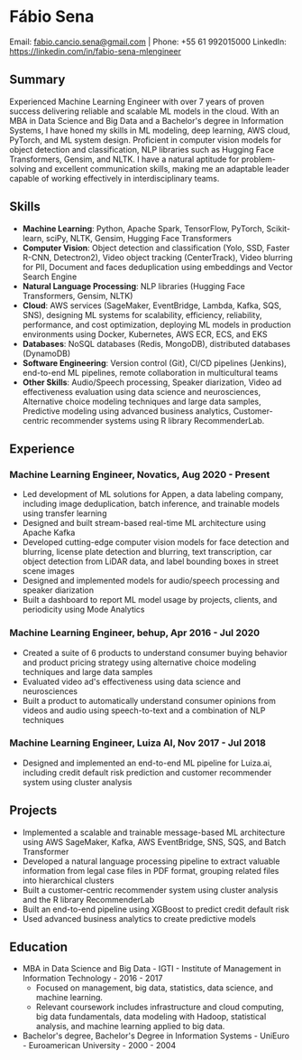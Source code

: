 # Fábio Sena
Email: fabio.cancio.sena@gmail.com | Phone: +55 61 992015000
LinkedIn: https://linkedin.com/in/fabio-sena-mlengineer

## Summary
Experienced Machine Learning Engineer with over 7 years of proven success delivering reliable and scalable ML models in the cloud. With an MBA in Data Science and Big Data and a Bachelor's degree in Information Systems, I have honed my skills in ML modeling, deep learning, AWS cloud, PyTorch, and ML system design. Proficient in computer vision models for object detection and classification, NLP libraries such as Hugging Face Transformers, Gensim, and NLTK. I have a natural aptitude for problem-solving and excellent communication skills, making me an adaptable leader capable of working effectively in interdisciplinary teams.

## Skills
- **Machine Learning**: Python, Apache Spark, TensorFlow, PyTorch, Scikit-learn, sciPy, NLTK, Gensim, Hugging Face Transformers
- **Computer Vision**: Object detection and classification (Yolo, SSD, Faster R-CNN, Detectron2), Video object tracking (CenterTrack), Video blurring for PII, Document and faces deduplication using embeddings and Vector Search Engine
- **Natural Language Processing**: NLP libraries (Hugging Face Transformers, Gensim, NLTK)
- **Cloud**: AWS services (SageMaker, EventBridge, Lambda, Kafka, SQS, SNS), designing ML systems for scalability, efficiency, reliability, performance, and cost optimization, deploying ML models in production environments using Docker, Kubernetes, AWS ECR, ECS, and EKS
- **Databases**: NoSQL databases (Redis, MongoDB), distributed databases (DynamoDB)
- **Software Engineering**: Version control (Git), CI/CD pipelines (Jenkins), end-to-end ML pipelines, remote collaboration in multicultural teams
- **Other Skills**: Audio/Speech processing, Speaker diarization, Video ad effectiveness evaluation using data science and neurosciences, Alternative choice modeling techniques and large data samples, Predictive modeling using advanced business analytics, Customer-centric recommender systems using R library RecommenderLab.

## Experience
### Machine Learning Engineer, Novatics, Aug 2020 - Present
- Led development of ML solutions for Appen, a data labeling company, including image deduplication, batch inference, and trainable models using transfer learning
- Designed and built stream-based real-time ML architecture using Apache Kafka
- Developed cutting-edge computer vision models for face detection and blurring, license plate detection and blurring, text transcription, car object detection from LiDAR data, and label bounding boxes in street scene images
- Designed and implemented models for audio/speech processing and speaker diarization
- Built a dashboard to report ML model usage by projects, clients, and periodicity using Mode Analytics

### Machine Learning Engineer, behup, Apr 2016 - Jul 2020
- Created a suite of 6 products to understand consumer buying behavior and product pricing strategy using alternative choice modeling techniques and large data samples
- Evaluated video ad's effectiveness using data science and neurosciences
- Built a product to automatically understand consumer opinions from videos and audio using speech-to-text and a combination of NLP techniques

### Machine Learning Engineer, Luiza AI, Nov 2017 - Jul 2018
- Designed and implemented an end-to-end ML pipeline for Luiza.ai, including credit default risk prediction and customer recommender system using cluster analysis

## Projects
- Implemented a scalable and trainable message-based ML architecture using AWS SageMaker, Kafka, AWS EventBridge, SNS, SQS, and Batch Transformer
- Developed a natural language processing pipeline to extract valuable information from legal case files in PDF format, grouping related files into hierarchical clusters
- Built a customer-centric recommender system using cluster analysis and the R library RecommenderLab
- Built an end-to-end pipeline using XGBoost to predict credit default risk
- Used advanced business analytics to create predictive models

## Education
- MBA in Data Science and Big Data - IGTI - Institute of Management in Information Technology - 2016 - 2017
  - Focused on management, big data, statistics, data science, and machine learning. 
  - Relevant coursework includes infrastructure and cloud computing, big data fundamentals, data modeling with Hadoop, statistical analysis, and machine learning applied to big data.
- Bachelor's degree, Bachelor's Degree in Information Systems - UniEuro - Euroamerican University - 2000 - 2004 
